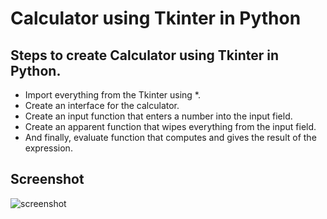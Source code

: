 # Calculator using Tkinter in Python

## Steps to create Calculator using Tkinter in Python.
- Import everything from the Tkinter using *.
- Create an interface for the calculator.
- Create an input function that enters a number into the input field.
- Create an apparent function that wipes everything from the input field.
- And finally, evaluate function that computes and gives the result of the expression.

## Screenshot
![screenshot](https://user-images.githubusercontent.com/73738015/110204591-cc713780-7e99-11eb-875c-f174e0f9f885.JPG)
